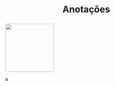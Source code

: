 # <p align="center">Anotações</p>

<a href="https://github.com/GabrielMonteiroRicardo/RepositorioAnotacoesMySQL" target="_blank">
  <img src="https://cdn.jsdelivr.net/gh/devicons/devicon/icons/mysql/mysql-original-wordmark.svg" width="150" />
</a>

a
